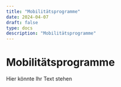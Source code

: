 ```yaml
---
title: "Mobilitätsprogramme"
date: 2024-04-07
draft: false
type: docs
description: "Mobilitätsprogramme"
---
```


# Mobilitätsprogramme

Hier könnte Ihr Text stehen